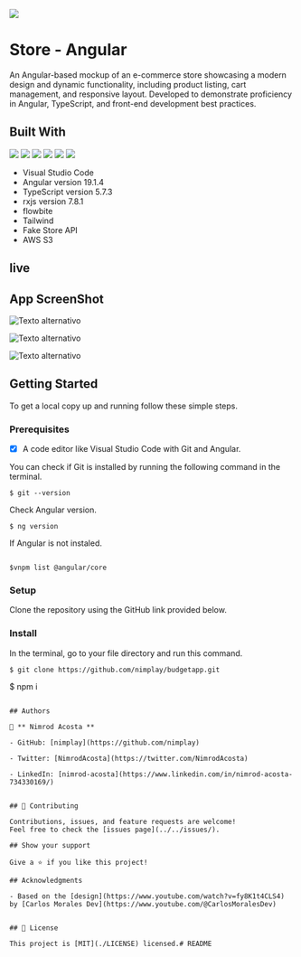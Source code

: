 ![](https://img.shields.io/badge/Nimplay-blueviolet)

# Store - Angular

 An Angular-based mockup of an e-commerce store showcasing a modern design and dynamic functionality, including product listing, cart management, and responsive layout. Developed to demonstrate proficiency in Angular, TypeScript, and front-end development best practices.
## Built With

![](https://img.shields.io/badge/-Angular-red)
![](https://img.shields.io/badge/-TypeScript-red)
![](https://img.shields.io/badge/-VSCode-blue)
![](https://img.shields.io/badge/Testing-Jasmine-brightgreen)
![](https://img.shields.io/badge/Test%20Runner-Karma-red)
![](https://img.shields.io/badge/Unit%20Testing-Angular-blue)
- Visual Studio Code
- Angular version 19.1.4
- TypeScript version 5.7.3
- rxjs version 7.8.1
- flowbite
- Tailwind
- Fake Store API
- AWS S3

## live

## App ScreenShot

![Texto alternativo](https://senora-garabato-images.s3.us-east-2.amazonaws.com/NimDev/Screenshot+2025-01-28+132748.png)

![Texto alternativo](https://senora-garabato-images.s3.us-east-2.amazonaws.com/NimDev/Screenshot+2025-01-28+132727.png)

![Texto alternativo](https://senora-garabato-images.s3.us-east-2.amazonaws.com/NimDev/Screenshot+2025-01-28+132727.png)



## Getting Started

To get a local copy up and running follow these simple steps.

### Prerequisites

- [x] A code editor like Visual Studio Code with Git and Angular.

You can check if Git is installed by running the following command in the terminal.

```
$ git --version

```

Check Angular version.

```
$ ng version

```

If Angular is not instaled.

```

$vnpm list @angular/core

```

### Setup

Clone the repository using the GitHub link provided below.

### Install

In the terminal, go to your file directory and run this command.

```
$ git clone https://github.com/nimplay/budgetapp.git

```
$ npm i

```

## Authors

👤 ** Nimrod Acosta **

- GitHub: [nimplay](https://github.com/nimplay)

- Twitter: [NimrodAcosta](https://twitter.com/NimrodAcosta)

- LinkedIn: [nimrod-acosta](https://www.linkedin.com/in/nimrod-acosta-734330169/)


## 🤝 Contributing

Contributions, issues, and feature requests are welcome!
Feel free to check the [issues page](../../issues/).

## Show your support

Give a ⭐️ if you like this project!

## Acknowledgments

- Based on the [design](https://www.youtube.com/watch?v=fy8K1t4CLS4)
by [Carlos Morales Dev](https://www.youtube.com/@CarlosMoralesDev)


## 📝 License

This project is [MIT](./LICENSE) licensed.# README
